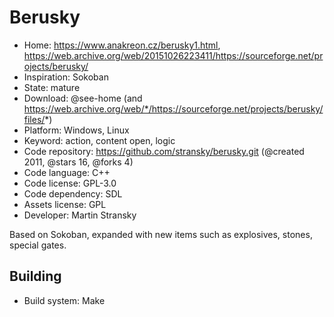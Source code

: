 # Berusky

- Home: https://www.anakreon.cz/berusky1.html, https://web.archive.org/web/20151026223411/https://sourceforge.net/projects/berusky/
- Inspiration: Sokoban
- State: mature
- Download: @see-home (and https://web.archive.org/web/*/https://sourceforge.net/projects/berusky/files/*)
- Platform: Windows, Linux
- Keyword: action, content open, logic
- Code repository: https://github.com/stransky/berusky.git (@created 2011, @stars 16, @forks 4)
- Code language: C++
- Code license: GPL-3.0
- Code dependency: SDL
- Assets license: GPL
- Developer: Martin Stransky

Based on Sokoban, expanded with new items such as explosives, stones, special gates.

## Building

- Build system: Make
